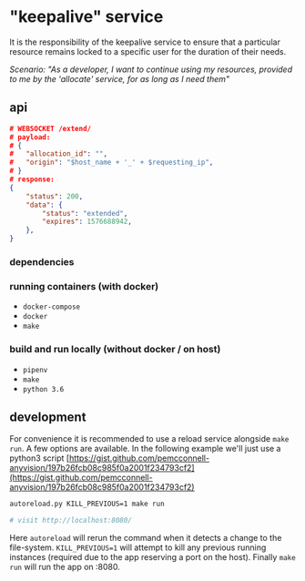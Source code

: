 # "keepalive" service

It is the responsibility of the keepalive service to ensure that a particular resource remains locked to a specific user for the duration of their needs.

*Scenario: "As a developer, I want to continue using my resources, provided to me by the 'allocate' service, for as long as I need them"*

## api

```json
# WEBSOCKET /extend/
# payload:
# {
#   "allocation_id": "",
#   "origin": "$host_name + '_' + $requesting_ip",
# }
# response:
{
    "status": 200,
    "data": {
        "status": "extended",
        "expires": 1576688942,
    },
}
```

### dependencies

### running containers (with docker)

 - `docker-compose`
 - `docker`
 - `make`

### build and run locally (without docker / on host)

 - `pipenv`
 - `make`
 - `python 3.6`

development
-----------

For convenience it is recommended to use a reload service alongside `make run`. A few options are available. In the following example we'll just use a python3 script [https://gist.github.com/pemcconnell-anyvision/197b26fcb08c985f0a2001f234793cf2](https://gist.github.com/pemcconnell-anyvision/197b26fcb08c985f0a2001f234793cf2)

```sh
autoreload.py KILL_PREVIOUS=1 make run

# visit http://localhost:8080/
```

Here `autoreload` will rerun the command when it detects a change to the
file-system. `KILL_PREVIOUS=1` will attempt to kill any previous running
instances (required due to the app reserving a port on the host). Finally
`make run` will run the app on :8080.
